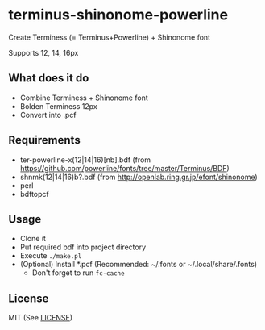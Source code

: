 terminus-shinonome-powerline
============================

Create Terminess (= Terminus+Powerline) + Shinonome font

Supports 12, 14, 16px

## What does it do
* Combine Terminess + Shinonome font
* Bolden Terminess 12px
* Convert into .pcf

## Requirements
* ter-powerline-x(12|14|16)[nb].bdf (from https://github.com/powerline/fonts/tree/master/Terminus/BDF)
* shnmk(12|14|16)b?.bdf (from http://openlab.ring.gr.jp/efont/shinonome)
* perl
* bdftopcf

## Usage
* Clone it
* Put required bdf into project directory
* Execute `./make.pl`
* (Optional) Install *.pcf (Recommended: ~/.fonts or ~/.local/share/.fonts)
  * Don't forget to run `fc-cache`

## License
MIT (See [LICENSE](LICENSE))
